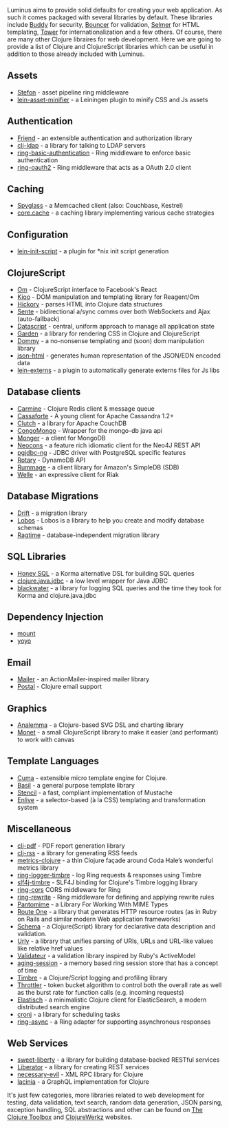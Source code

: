 Luminus aims to provide solid defaults for creating your web application. As such it comes packaged with several
libraries by default. These libraries include 
[Buddy](https://github.com/funcool/buddy) for security, [Bouncer](https://github.com/leonardoborges/bouncer) for validation,
[Selmer](https://github.com/yogthos/Selmer) for HTML templating,
[Tower](https://github.com/ptaoussanis/tower) for internationalization and a few others.
Of course, there are many other Clojure libraires for web development. Here we are going 
to provide a list of Clojure and ClojureScript libraries which can be useful in addition 
to those already included with Luminus.

## Assets

* [Stefon](https://github.com/circleci/stefon) - asset pipeline ring middleware
* [lein-asset-minifier](https://github.com/yogthos/lein-asset-minifier) - a Leiningen plugin to minify CSS and Js assets

## Authentication

* [Friend](https://github.com/cemerick/friend) - an extensible authentication and authorization library
* [clj-ldap](https://github.com/pauldorman/clj-ldap) - a library for talking to LDAP servers
* [ring-basic-authentication](https://github.com/remvee/ring-basic-authentication) - Ring middleware to enforce basic authentication
* [ring-oauth2](https://github.com/weavejester/ring-oauth2) - Ring middleware that acts as a OAuth 2.0 client

## Caching

* [Spyglass](https://github.com/clojurewerkz/spyglass) - a Memcached client (also: Couchbase, Kestrel)
* [core.cache](https://github.com/clojure/core.cache) - a caching library implementing various cache strategies

## Configuration

* [lein-init-script](https://github.com/strongh/lein-init-script) - a plugin for *nix init script generation

## ClojureScript

* [Om](https://github.com/swannodette/om) - ClojureScript interface to Facebook's React
* [Kioo](https://github.com/ckirkendall/kioo) - DOM manipulation and templating library for Reagent/Om
* [Hickory](https://github.com/davidsantiago/hickory) -  parses HTML into Clojure data structures
* [Sente](https://github.com/ptaoussanis/sente) - bidirectional a/sync comms over both WebSockets and Ajax (auto-fallback)
* [Datascript](https://github.com/tonsky/datascript) - central, uniform approach to manage all application state
* [Garden](https://github.com/noprompt/garden) - a library for rendering CSS in Clojure and ClojureScript
* [Dommy](https://github.com/Prismatic/dommy) - a no-nonsense templating and (soon) dom manipulation library
* [json-html](https://github.com/yogthos/json-html) - generates human representation of the JSON/EDN encoded data
* [lein-externs](https://github.com/ejlo/lein-externs) - a plugin to automatically generate externs files for Js libs

## Database clients

* [Carmine](https://github.com/ptaoussanis/carmine) - Clojure Redis client & message queue
* [Cassaforte](https://github.com/clojurewerkz/cassaforte) - A young client for Apache Cassandra 1.2+
* [Clutch](https://github.com/clojure-clutch/clutch) - a library for Apache CouchDB
* [CongoMongo](https://github.com/aboekhoff/congomongo) - Wrapper for the mongo-db java api
* [Monger](http://clojuremongodb.info/) - a client for MongoDB
* [Neocons](https://github.com/michaelklishin/neocons) - a feature rich idiomatic client for the Neo4J REST API
* [pgjdbc-ng](http://impossibl.github.io/pgjdbc-ng/) - JDBC driver with PostgreSQL specific features
* [Rotary](https://github.com/weavejester/rotary) - DynamoDB API
* [Rummage](https://github.com/cemerick/rummage) - a client library for Amazon's SimpleDB (SDB)
* [Welle](http://clojureriak.info/) - an expressive client for Riak

## Database Migrations

* [Drift](https://github.com/macourtney/drift) - a migration library
* [Lobos](http://budu.github.com/lobos/) - Lobos is a library to help you create and modify database schemas
* [Ragtime](https://github.com/weavejester/ragtime) - database-independent migration library

## SQL Libraries

* [Honey SQL](https://github.com/jkk/honeysql) - a Korma alternative DSL for building SQL queries
* [clojure.java.jdbc](https://github.com/clojure/java.jdbc) - a low level wrapper for Java JDBC
* [blackwater](https://github.com/bitemyapp/blackwater) - a library for logging SQL queries and the time they took for Korma and clojure.java.jdbc

## Dependency Injection

* [mount](https://github.com/tolitius/mount)
* [yoyo](https://github.com/jarohen/yoyo)

## Email

* [Mailer](https://github.com/clojurewerkz/mailer) - an ActionMailer-inspired mailer library
* [Postal](https://github.com/drewr/postal) - Clojure email support

## Graphics

* [Analemma](http://liebke.github.com/analemma/) - a Clojure-based SVG DSL and charting library
* [Monet](https://github.com/rm-hull/monet) - a small ClojureScript library to make it easier (and performant) to work with canvas 

## Template Languages

* [Cuma](https://github.com/liquidz/cuma) - extensible micro template engine for Clojure.
* [Basil](https://github.com/kumarshantanu/basil) - a general purpose template library
* [Stencil](https://github.com/davidsantiago/stencil) - a fast, compliant implementation of Mustache
* [Enlive](https://github.com/cgrand/enlive) - a selector-based (à la CSS) templating and transformation system

## Miscellaneous

* [clj-pdf](https://github.com/yogthos/clj-pdf) - PDF report generation library
* [clj-rss](https://github.com/yogthos/clj-rss) - a library for generating RSS feeds
* [metrics-clojure](https://github.com/sjl/metrics-clojure/) - a thin Clojure façade around Coda Hale’s wonderful metrics library
* [ring-logger-timbre](https://github.com/nberger/ring-logger-timbre) - log Ring requests & responses using Timbre
* [slf4j-timbre](https://github.com/fzakaria/slf4j-timbre) - SLF4J binding for Clojure's Timbre logging library
* [ring-cors](https://github.com/r0man/ring-cors) CORS middleware for Ring
* [ring-rewrite](https://github.com/ebaxt/ring-rewrite) - Ring middleware for defining and applying rewrite rules
* [Pantomime](https://github.com/michaelklishin/pantomime) - a Library For Working With MIME Types
* [Route One](https://github.com/clojurewerkz/route-one) -  a library that generates HTTP resource routes (as in Ruby on Rails and similar modern Web application frameworks)
* [Schema](https://github.com/prismatic/schema) - a Clojure(Script) library for declarative data description and validation. 
* [Urly](https://github.com/michaelklishin/urly) - a library that unifies parsing of URIs, URLs and URL-like values like relative href values
* [Validateur](http://clojurevalidations.info/articles/getting_started.html) - a validation library inspired by Ruby's ActiveModel
* [aging-session](https://github.com/diligenceengine/aging-session) - a memory based ring session store that has a concept of time
* [Timbre](https://github.com/ptaoussanis/timbre) - a Clojure/Script logging and profiling library
* [Throttler](https://github.com/brunoV/throttler) - token bucket algorithm to control both the overall rate as well as the burst rate for function calls (e.g. incoming requests)
* [Elastisch](https://github.com/clojurewerkz/elastisch) - a minimalistic Clojure client for ElasticSearch, a modern distributed search engine
* [cronj](http://docs.caudate.me/cronj/) - a library for scheduling tasks 
* [ring-async](https://github.com/ninjudd/ring-async) - a Ring adapter for supporting asynchronous responses

## Web Services 

* [sweet-liberty](https://github.com/RJMetrics/sweet-liberty) - a library for building database-backed RESTful services
* [Liberator](http://clojure-liberator.github.com/) - a library for creating REST services
* [necessary-evil](https://github.com/brehaut/necessary-evil) - XML RPC library for Clojure
* [lacinia](https://github.com/walmartlabs/lacinia) - a GraphQL implementation for Clojure

It's just few categories, more libraries related to web development
 for testing, data validation, text search, random data generation,
 JSON parsing, exception handling, SQL abstractions and other can be found on
[The Clojure Toolbox](http://www.clojure-toolbox.com/) and
[ClojureWerkz](http://clojurewerkz.org/) websites.
